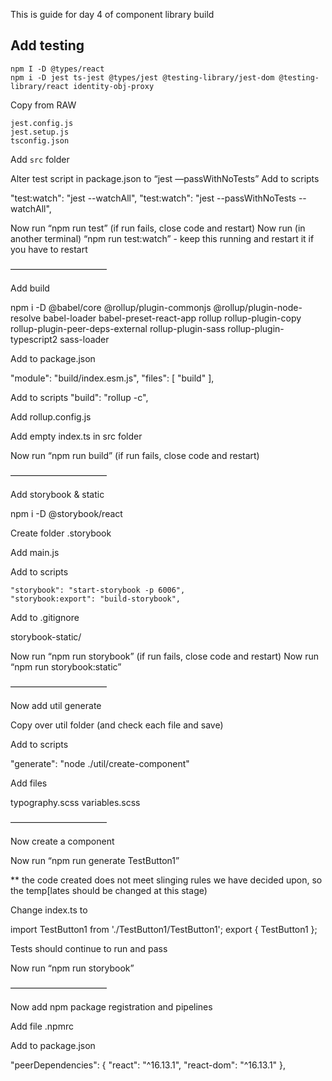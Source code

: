 This is guide for day 4 of component library build 

## Add testing

```
npm I -D @types/react
npm i -D jest ts-jest @types/jest @testing-library/jest-dom @testing-library/react identity-obj-proxy
```

Copy from RAW

```
jest.config.js
jest.setup.js
tsconfig.json
```

Add `src` folder

Alter test script in package.json to “jest —passWithNoTests”
Add to scripts 

"test:watch": "jest --watchAll",
"test:watch": "jest --passWithNoTests --watchAll",

Now run “npm run test” (if run fails, close code and restart)
Now run (in another terminal) “npm run test:watch” - keep this running and restart it if you have to restart 

———————————

Add build

npm i -D @babel/core @rollup/plugin-commonjs @rollup/plugin-node-resolve babel-loader babel-preset-react-app rollup rollup-plugin-copy rollup-plugin-peer-deps-external rollup-plugin-sass rollup-plugin-typescript2 sass-loader

Add to package.json

  "module": "build/index.esm.js",
  "files": [
    "build"
  ],

Add to scripts    "build": "rollup -c",

Add rollup.config.js

Add empty index.ts in src folder

Now run “npm run build” (if run fails, close code and restart)

———————————

Add storybook & static

npm i -D @storybook/react 

Create folder .storybook

Add main.js

Add to scripts

    "storybook": "start-storybook -p 6006",
    "storybook:export": "build-storybook",

Add to .gitignore

storybook-static/

Now run “npm run storybook” (if run fails, close code and restart)
Now run “npm run storybook:static”

———————————

Now add util generate

Copy over util folder (and check each file and save)

Add to scripts

"generate": "node ./util/create-component"

Add files

typography.scss
variables.scss

———————————

Now create a component

Now run “npm run generate TestButton1”

** the code created does not meet slinging rules we have decided upon, so the temp[lates should be changed at this stage)

Change index.ts to

import TestButton1 from './TestButton1/TestButton1';
export { TestButton1 };

Tests should continue to run and pass

Now run “npm run storybook”

———————————

Now add npm package registration and pipelines

Add file .npmrc

Add to package.json

  "peerDependencies": {
    "react": "^16.13.1",
    "react-dom": "^16.13.1"
  },



